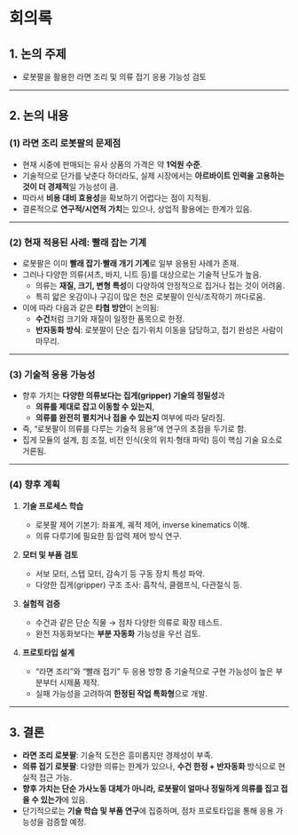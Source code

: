# 회의록

## 1. 논의 주제
- 로봇팔을 활용한 라면 조리 및 의류 접기 응용 가능성 검토  

---

## 2. 논의 내용

### (1) 라면 조리 로봇팔의 문제점
- 현재 시중에 판매되는 유사 상품의 가격은 약 **1억원 수준**.  
- 기술적으로 단가를 낮춘다 하더라도, 실제 시장에서는 **아르바이트 인력을 고용하는 것이 더 경제적**일 가능성이 큼.  
- 따라서 **비용 대비 효용성**을 확보하기 어렵다는 점이 지적됨.  
- 결론적으로 **연구적/시연적 가치**는 있으나, 상업적 활용에는 한계가 있음.  

---

### (2) 현재 적용된 사례: 빨래 잡는 기계
- 로봇팔은 이미 **빨래 잡기·빨래 개기 기계**로 일부 응용된 사례가 존재.  
- 그러나 다양한 의류(셔츠, 바지, 니트 등)를 대상으로는 기술적 난도가 높음.  
  - 의류는 **재질, 크기, 변형 특성**이 다양하여 안정적으로 집거나 접는 것이 어려움.  
  - 특히 얇은 옷감이나 구김이 많은 천은 로봇팔이 인식/조작하기 까다로움.  
- 이에 따라 다음과 같은 **타협 방안**이 논의됨:  
  - **수건**처럼 크기와 재질이 일정한 품목으로 한정.  
  - **반자동화 방식**: 로봇팔이 단순 집기·위치 이동을 담당하고, 접기 완성은 사람이 마무리.  

---

### (3) 기술적 응용 가능성
- 향후 가치는 **다양한 의류보다는 집게(gripper) 기술의 정밀성**과  
  - **의류를 제대로 잡고 이동할 수 있는지**,  
  - **의류를 완전히 펼치거나 접을 수 있는지** 여부에 따라 달라짐.  
- 즉, “로봇팔이 의류를 다루는 기술적 응용”에 연구의 초점을 두기로 함.  
- 집게 모듈의 설계, 힘 조절, 비전 인식(옷의 위치·형태 파악) 등이 핵심 기술 요소로 거론됨.  

---

### (4) 향후 계획
1. **기술 프로세스 학습**  
   - 로봇팔 제어 기본기: 좌표계, 궤적 제어, inverse kinematics 이해.  
   - 의류 다루기에 필요한 힘·압력 제어 방식 연구.  

2. **모터 및 부품 검토**  
   - 서보 모터, 스텝 모터, 감속기 등 구동 장치 특성 파악.  
   - 다양한 집게(gripper) 구조 조사: 흡착식, 클램프식, 다관절식 등.  

3. **실험적 검증**  
   - 수건과 같은 단순 직물 → 점차 다양한 의류로 확장 테스트.  
   - 완전 자동화보다는 **부분 자동화** 가능성을 우선 검토.  

4. **프로토타입 설계**  
   - “라면 조리”와 “빨래 접기” 두 응용 방향 중 기술적으로 구현 가능성이 높은 부분부터 시제품 제작.  
   - 실패 가능성을 고려하여 **한정된 작업 특화형**으로 개발.  

---

## 3. 결론
- **라면 조리 로봇팔**: 기술적 도전은 흥미롭지만 경제성이 부족.  
- **의류 접기 로봇팔**: 다양한 의류는 한계가 있으나, **수건 한정 + 반자동화** 방식으로 현실적 접근 가능.  
- **향후 가치는 단순 가사노동 대체가 아니라, 로봇팔이 얼마나 정밀하게 의류를 집고 접을 수 있는가**에 있음.  
- 단기적으로는 **기술 학습 및 부품 연구**에 집중하며, 점차 프로토타입을 통해 응용 가능성을 검증할 예정.
